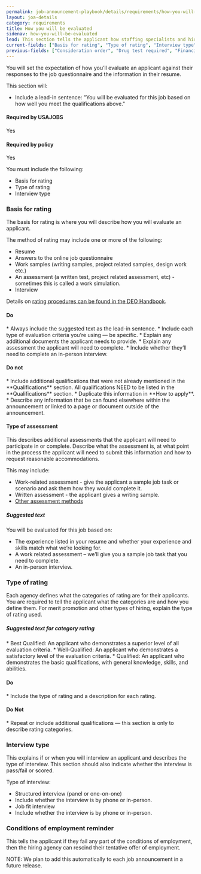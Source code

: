 ```yaml
---
permalink: job-announcement-playbook/details/requirements/how-you-will-be-evaluated/
layout: joa-details
category: requirements
title: How you will be evaluated
sidenav: how-you-will-be-evaluated
lead: This section tells the applicant how staffing specialists and hiring managers will use their application to determine your eligibility, qualifications, and quality ranking for the position.
current-fields: ["Basis for rating", "Type of rating", "Interview type"]
previous-fields: ["Consideration order", "Drug test required", "Financial suitability"]
---
```


You will set the expectation of how you’ll evaluate an applicant against their responses to the job questionnaire and the information in their resume.

This section will:

*	Include a lead-in sentence: "You will be evaluated for this job based on how well you meet the qualifications above."

<div class="usajobs-recruitment-joa-playbook-details__container">
<div class="usajobs-recruitment-joa-playbook-details__required-by-usajobs">
  <h4>Required by USAJOBS</h4>
  <p>Yes</p>
</div>
<div class="usajobs-recruitment-joa-playbook-details__required-by-policy">
  <h4>Required by policy</h4>
  <p>Yes</p>
</div>
</div>

You must include the following:

* Basis for rating
* Type of rating
* Interview type

### Basis for rating

The basis for rating is where you will describe how you will evaluate an applicant.

The method of rating may include one or more of the following:

*	Resume
*	Answers to the online job questionnaire
*	Work samples (writing samples, project related samples, design work etc.)
*	An assessment (a written test, project related assessment, etc) - sometimes this is called a work simulation.
*	Interview

Details on [rating procedures can be found in the DEO Handbook](https://www.opm.gov/policy-data-oversight/hiring-information/competitive-hiring/deo_handbook.pdf).


<div class="usajobs-recruitment-joa-playbook-details__container">
<div class="usajobs-recruitment-joa-playbook-details__do">
  <h4><span class="fa fa-check"></span> Do</h4>
  * Always include the suggested text as the lead-in sentence.
  * Include each type of evaluation criteria you’re using — be specific.
  * Explain any additional documents the applicant needs to provide.
  * Explain any assessment the applicant will need to complete.
  * Include whether they’ll need to complete an in-person interview.

</div>
<div class="usajobs-recruitment-joa-playbook-details__do-not">
  <h4><span class="fa fa-times"></span> Do not</h4>
  * Include additional qualifications that were not already mentioned in the **Qualifications** section. All qualifications NEED to be listed in the **Qualifications** section.
  * Duplicate this information in **How to apply**.
  * Describe any information that be can found elsewhere within the announcement or linked to a page or document outside of the announcement.
</div>
</div>

#### Type of assessment

This describes additional assessments that the applicant will need to participate in or complete. Describe what the assessment is, at what point in the process the applicant will need to submit this information and how to request reasonable accommodations.

This may include:

*	Work-related assessment - give the applicant a sample job task or scenario and ask them how they would complete it.
*	Written assessment - the applicant gives a writing sample.
*	[Other assessment methods](https://www.opm.gov/policy-data-oversight/assessment-and-selection/other-assessment-methods/assessment-method-considerations/)

<div class="usajobs-recruitment-joa-playbook-details__suggested-text">
<h5>Suggested text</h5>
You will be evaluated for this job based on:

* The experience listed in your resume and whether your experience and skills match what we’re looking for.
*	A work related assessment – we’ll give you a sample job task that you need to complete.
*	An in-person interview.
</div>

### Type of rating

Each agency defines what the categories of rating are for their applicants. You are required to tell the applicant what the categories are and how you define them. For merit promotion and other types of hiring, explain the type of rating used. 

<div class="usajobs-recruitment-joa-playbook-details__suggested-text">
<h5>Suggested text for category rating</h5>
*	Best Qualified: An applicant who demonstrates a superior level of all evaluation criteria.
*	Well-Qualified: An applicant who demonstrates a satisfactory level of the evaluation criteria.
*	Qualified: An applicant who demonstrates the basic qualifications, with general knowledge, skills, and abilities.
</div>

<div class="usajobs-recruitment-joa-playbook-details__container">
<div class="usajobs-recruitment-joa-playbook-details__do">
  <h4><span class="fa fa-check"></span> Do</h4>
  * Include the type of rating and a description for each rating.
</div>
<div class="usajobs-recruitment-joa-playbook-details__do-not">
  <h4><span class="fa fa-times"></span> Do Not</h4>
  * Repeat or include additional qualifications — this section is only to describe rating categories.
</div>
</div>

### Interview type

This explains if or when you will interview an applicant and describes the type of interview. This section should also indicate whether the interview is pass/fail or scored.

Type of interview:

*	Structured interview (panel or one-on-one)
  *	Include whether the interview is by phone or in-person. 
*	Job fit interview
  *	Include whether the interview is by phone or in-person.  

### Conditions of employment reminder

This tells the applicant if they fail any part of the conditions of employment, then the hiring agency can rescind their tentative offer of employment.

NOTE: We plan to add this automatically to each job announcement in a future release.



